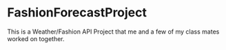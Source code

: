 # FashionForecastProject
This is a Weather/Fashion API Project that me and a few of my class mates worked on together.
